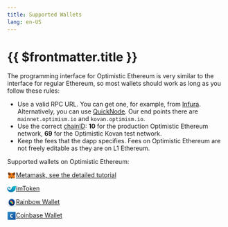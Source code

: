 ```yaml
---
title: Supported Wallets
lang: en-US
---
```


# {{ $frontmatter.title }}

The programming interface for Optimistic Ethereum is very similar to the 
interface for regular Ethereum, so most wallets should work as long as you
follow these rules:

- Use a valid RPC URL. You can get one, for example, from 
  [Infura](https://blog.infura.io/infura-launches-support-for-optimistic-ethereum/). Alternatively, you
  can use [QuickNode](https://www.quicknode.com/chains/optimism). Our
  end points there are `mainnet.optimism.io` and `kovan.optimism.io`.  
- Use the correct 
  [chainID](/docs/operations/networks.html): 
  **10** for the production Optimistic Ethereum network, 
  **69** for the Optimistic Kovan test network.
- Keep the fees that the dapp specifies. Fees on Optimistic Ethereum are not
  freely editable as they are on L1 Ethereum.


Supported wallets on Optimistic Ethereum:

<img style="vertical-align:baseline; float:left; width:20px; height:20px;" src="./metamask.png">[Metamask, see the detailed tutorial](/docs/users/metamask.html)

<img style="vertical-align:baseline; float:left; width:20px; height:20px;" src="./imToken.jpeg">[imToken](https://support.token.im/hc/en-us/articles/900006289803-How-to-use-Layer-2-network-through-imToken's-custom-network-function-)

<img style="vertical-align:baseline; float:left; width:20px; height:20px;" src="./rainbow.png">[Rainbow Wallet](https://github.com/rainbow-me/rainbow)

<img style="vertical-align:baseline; float:left; width:20px; height:20px;" src="./coinbase.png">[Coinbase Wallet](https://medium.com/ethereum-optimism/improving-ux-on-l2-ff2f88f44836)